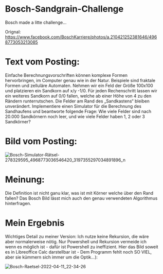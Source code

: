 # Bosch-Sandgrain-Challenge
Bosch made a litte challenge...

Orignal: https://www.facebook.com/BoschKarriere/photos/a.210421252381646/4968773053213085

# Text vom Posting:
Einfache Berechnungsvorschriften können komplexe Formen hervorbringen, im Computer genau wie in der Natur. Beispiele sind fraktale Formen und zelluläre Automaten. Nehmen wir ein Feld der Größe 100x100 und platzieren ein Sandkorn auf x/y -1/0. Für jeden Rechenschritt lassen wir ein weiteres Sandkorn auf 0/0 fallen, welche ab einer Höhe von 4 zu den Rändern runterrutschen. Die Felder am Rand des „Sandkastens“ bleiben unverändert.
Implementiere einen Simulator für die Berechnung des Sandhaufens und beantworte folgende Frage: Wie viele Felder sind nach 20.000 Sandkörnern noch leer, und wie viele Felder haben 1, 2 oder 3 Sandkörner? 

# Bild vom Posting:
![Bosch-Simulator-Rätsel-278329595_4968773036546420_3197355297034891896_n](https://user-images.githubusercontent.com/10100281/162838834-d7dee6fc-7012-4932-a4e5-a79e99b03542.jpg)

# Meinung:
Die Definition ist nicht ganu klar, was ist mit Körner welche über den Rand fallen? Das Bosch Bild lässt mich auch den genau verwendeten Algorithmus hinterfragen.

# Mein Ergebnis
Wichtiges Detail zu meiner Version: Ich nutze keine Rekursion, die wäre aber normalerweise nötig. Nur Powershell und Rekursion vermeide ich wenn es möglich ist - dafür ist Powershell zu ineffizient. Hier das Bild soweit es in Libreoffice Calc darstellbar ist - Dem Programm fehlt noch SO VIEL, aber sie kümmern sich immer um die Optik...):

![Bosch-Raetsel-2022-04-11_22-34-26](https://user-images.githubusercontent.com/10100281/162839146-e4b27fbc-917c-4164-901d-b90dbca738d5.png)
